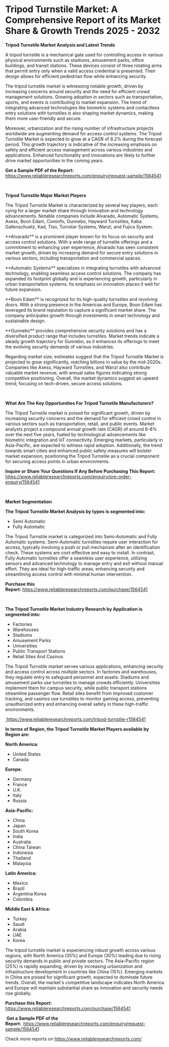<p><h1>Tripod Turnstile Market: A Comprehensive Report of its Market Share & Growth Trends 2025 - 2032</h1></p><p><strong>Tripod Turnstile Market Analysis and Latest Trends</strong></p>
<p><p>A tripod turnstile is a mechanical gate used for controlling access in various physical environments such as stadiums, amusement parks, office buildings, and transit stations. These devices consist of three rotating arms that permit entry only when a valid access credential is presented. Their design allows for efficient pedestrian flow while enhancing security.</p><p>The tripod turnstile market is witnessing notable growth, driven by increasing concerns around security and the need for efficient crowd management solutions. Growing adoption in sectors such as transportation, sports, and events is contributing to market expansion. The trend of integrating advanced technologies like biometric systems and contactless entry solutions with turnstiles is also shaping market dynamics, making them more user-friendly and secure.</p><p>Moreover, urbanization and the rising number of infrastructure projects worldwide are augmenting demand for access control systems. The Tripod Turnstile Market is expected to grow at a CAGR of 6.2% during the forecast period. This growth trajectory is indicative of the increasing emphasis on safety and efficient access management across various industries and applications. Enhanced functionality and innovations are likely to further drive market opportunities in the coming years.</p></p>
<p><strong>Get a Sample PDF of the Report:&nbsp;</strong> <a href="https://www.reliableresearchreports.com/enquiry/request-sample/1564541?utm_campaign=2181&utm_medium=2&utm_source=Github&utm_content=ia&utm_term=16022025&utm_id=tripod-turnstile">https://www.reliableresearchreports.com/enquiry/request-sample/1564541</a></p>
<p>&nbsp;</p>
<p><strong>Tripod Turnstile Major Market Players</strong></p>
<p><p>The Tripod Turnstile Market is characterized by several key players, each vying for a larger market share through innovation and technology advancements. Notable companies include Alvarado, Automatic Systems, Axess, Boon Edam, Cominfo, Gunnebo, Hayward Turnstiles, Kaba Gallenschuetz, Kad, Tiso, Turnstar Systems, Wanzl, and Fujica System.</p><p>**Alvarado** is a prominent player known for its focus on security and access control solutions. With a wide range of turnstile offerings and a commitment to enhancing user experience, Alvarado has seen consistent market growth, driven by increasing demand for secure entry solutions in various sectors, including transportation and commercial spaces.</p><p>**Automatic Systems** specializes in integrating turnstiles with advanced technology, enabling seamless access control solutions. The company has expanded its footprint globally and is experiencing growth, particularly in urban transportation systems. Its emphasis on innovation places it well for future expansion.</p><p>**Boon Edam** is recognized for its high-quality turnstiles and revolving doors. With a strong presence in the Americas and Europe, Boon Edam has leveraged its brand reputation to capture a significant market share. The company anticipates growth through investments in smart technology and sustainable design.</p><p>**Gunnebo** provides comprehensive security solutions and has a diversified product range that includes turnstiles. Market trends indicate a steady growth trajectory for Gunnebo, as it enhances its offerings to meet the evolving security demands of various industries.</p><p>Regarding market size, estimates suggest that the Tripod Turnstile Market is projected to grow significantly, reaching billions in value by the mid-2020s. Companies like Axess, Hayward Turnstiles, and Wanzl also contribute valuable market revenue, with annual sales figures indicating strong competitive positioning. Overall, the market dynamics suggest an upward trend, focusing on tech-driven, secure access solutions.</p></p>
<p>&nbsp;</p>
<p><strong>What Are The Key Opportunities For Tripod Turnstile Manufacturers?</strong></p>
<p><p>The Tripod Turnstile market is poised for significant growth, driven by increasing security concerns and the demand for efficient crowd control in various sectors such as transportation, retail, and public events. Market analysts project a compound annual growth rate (CAGR) of around 6-8% over the next five years, fueled by technological advancements like biometric integration and IoT connectivity. Emerging markets, particularly in Asia-Pacific, are expected to witness rapid adoption. Additionally, the trend towards smart cities and enhanced public safety measures will bolster market expansion, positioning the Tripod Turnstile as a crucial component for securing access points in urban environments.</p></p>
<p><strong>Inquire or Share Your Questions If Any Before Purchasing This Report:</strong> <a href="https://www.reliableresearchreports.com/enquiry/pre-order-enquiry/1564541?utm_campaign=2181&utm_medium=2&utm_source=Github&utm_content=ia&utm_term=16022025&utm_id=tripod-turnstile">https://www.reliableresearchreports.com/enquiry/pre-order-enquiry/1564541</a></p>
<p>&nbsp;</p>
<p><strong>Market Segmentation</strong></p>
<p><strong>The Tripod Turnstile Market Analysis by types is segmented into:</strong></p>
<p><ul><li>Semi Automatic</li><li>Fully Automatic</li></ul></p>
<p><p>The Tripod Turnstile market is categorized into Semi-Automatic and Fully Automatic systems. Semi-Automatic turnstiles require user interaction for access, typically involving a push or pull mechanism after an identification check. These systems are cost-effective and easy to install. In contrast, Fully Automatic turnstiles offer a seamless user experience, utilizing sensors and advanced technology to manage entry and exit without manual effort. They are ideal for high-traffic areas, enhancing security and streamlining access control with minimal human intervention.</p></p>
<p><strong>Purchase this Report:&nbsp;</strong><a href="https://www.reliableresearchreports.com/purchase/1564541?utm_campaign=2181&utm_medium=2&utm_source=Github&utm_content=ia&utm_term=16022025&utm_id=tripod-turnstile">https://www.reliableresearchreports.com/purchase/1564541</a></p>
<p>&nbsp;</p>
<p><strong>The Tripod Turnstile Market Industry Research by Application is segmented into:</strong></p>
<p><ul><li>Factories</li><li>Warehouses</li><li>Stadiums</li><li>Amusement Parks</li><li>Universities</li><li>Public Transport Stations</li><li>Retail Sites And Casinos</li></ul></p>
<p><p>The Tripod Turnstile market serves various applications, enhancing security and access control across multiple sectors. In factories and warehouses, they regulate entry to safeguard personnel and assets. Stadiums and amusement parks use turnstiles to manage crowds efficiently. Universities implement them for campus security, while public transport stations streamline passenger flow. Retail sites benefit from improved customer tracking, and casinos use turnstiles to monitor gaming access, preventing unauthorized entry and enhancing overall safety in these high-traffic environments.</p></p>
<p><a href="https://www.reliableresearchreports.com/tripod-turnstile-r1564541?utm_campaign=2181&utm_medium=2&utm_source=Github&utm_content=ia&utm_term=16022025&utm_id=tripod-turnstile">&nbsp;https://www.reliableresearchreports.com/tripod-turnstile-r1564541</a></p>
<p><strong>In terms of Region, the Tripod Turnstile Market Players available by Region are:</strong></p>
<p>
    <p> <strong> North America: </strong>
        <ul>
            <li>United States</li>
            <li>Canada</li>
        </ul>
        </p> 
    <p> <strong> Europe: </strong>
        <ul>
            <li>Germany</li>
            <li>France</li>
            <li>U.K.</li>
            <li>Italy</li>
            <li>Russia</li>
        </ul>
        </p> 
    <p> <strong> Asia-Pacific: </strong>
        <ul>
            <li>China</li>
            <li>Japan</li>
            <li>South Korea</li>
            <li>India</li>
            <li>Australia</li>
            <li>China Taiwan</li>
            <li>Indonesia</li>
            <li>Thailand</li>
            <li>Malaysia</li>
        </ul>
        </p> 
    <p> <strong> Latin America: </strong>
        <ul>
            <li>Mexico</li>
            <li>Brazil</li>
            <li>Argentina Korea</li>
            <li>Colombia</li>
        </ul>
        </p> 
    <p> <strong> Middle East & Africa: </strong>
        <ul>
            <li>Turkey</li>
            <li>Saudi</li>
            <li>Arabia</li>
            <li>UAE</li>
            <li>Korea</li>
        </ul>
    </p>
    </p>
<p><p>The tripod turnstile market is experiencing robust growth across various regions, with North America (35%) and Europe (30%) leading due to rising security demands in public and private sectors. The Asia-Pacific region (25%) is rapidly expanding, driven by increasing urbanization and infrastructure development in countries like China (15%). Emerging markets in China are poised for significant growth, expected to dominate future trends. Overall, the market's competitive landscape indicates North America and Europe will maintain substantial share as innovation and security needs rise globally.</p></p>
<p><strong>Purchase this Report: </strong><a href="https://www.reliableresearchreports.com/purchase/1564541?utm_campaign=2181&utm_medium=2&utm_source=Github&utm_content=ia&utm_term=16022025&utm_id=tripod-turnstile">https://www.reliableresearchreports.com/purchase/1564541</a></p>
<p>&nbsp;<strong>Get a Sample PDF of the Report:&nbsp;&nbsp;</strong><a href="https://www.reliableresearchreports.com/enquiry/request-sample/1564541?utm_campaign=2181&utm_medium=2&utm_source=Github&utm_content=ia&utm_term=16022025&utm_id=tripod-turnstile">https://www.reliableresearchreports.com/enquiry/request-sample/1564541</a></p>
<p><strong></strong></p>
<p>Check more reports on <a href="https://www.reliableresearchreports.com/?utm_campaign=2181&utm_medium=2&utm_source=Github&utm_content=ia&utm_term=16022025&utm_id=tripod-turnstile">https://www.reliableresearchreports.com/</a></p>